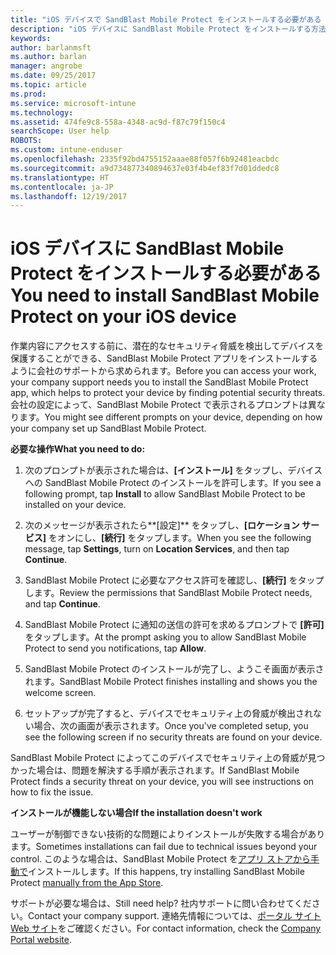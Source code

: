 ```yaml
---
title: "iOS デバイスで SandBlast Mobile Protect をインストールする必要がある | Microsoft Docs"
description: "iOS デバイスに SandBlast Mobile Protect をインストールする方法について説明します。"
keywords: 
author: barlanmsft
ms.author: barlan
manager: angrobe
ms.date: 09/25/2017
ms.topic: article
ms.prod: 
ms.service: microsoft-intune
ms.technology: 
ms.assetid: 474fe9c8-558a-4348-ac9d-f87c79f150c4
searchScope: User help
ROBOTS: 
ms.custom: intune-enduser
ms.openlocfilehash: 2335f92bd4755152aaae88f057f6b92481eacbdc
ms.sourcegitcommit: a9d734877340894637e03f4b4ef83f7d01ddedc8
ms.translationtype: HT
ms.contentlocale: ja-JP
ms.lasthandoff: 12/19/2017
---
```

# <a name="you-need-to-install-sandblast-mobile-protect-on-your-ios-device"></a><span data-ttu-id="8ef8d-103">iOS デバイスに SandBlast Mobile Protect をインストールする必要がある</span><span class="sxs-lookup"><span data-stu-id="8ef8d-103">You need to install SandBlast Mobile Protect on your iOS device</span></span>

<span data-ttu-id="8ef8d-104">作業内容にアクセスする前に、潜在的なセキュリティ脅威を検出してデバイスを保護することができる、SandBlast Mobile Protect アプリをインストールするように会社のサポートから求められます。</span><span class="sxs-lookup"><span data-stu-id="8ef8d-104">Before you can access your work, your company support needs you to install the SandBlast Mobile Protect app, which helps to protect your device by finding potential security threats.</span></span> <span data-ttu-id="8ef8d-105">会社の設定によって、SandBlast Mobile Protect で表示されるプロンプトは異なります。</span><span class="sxs-lookup"><span data-stu-id="8ef8d-105">You might see different prompts on your device, depending on how your company set up SandBlast Mobile Protect.</span></span>

<span data-ttu-id="8ef8d-106">**必要な操作**</span><span class="sxs-lookup"><span data-stu-id="8ef8d-106">**What you need to do:**</span></span>

1.  <span data-ttu-id="8ef8d-107">次のプロンプトが表示された場合は、**[インストール]** をタップし、デバイスへの SandBlast Mobile Protect のインストールを許可します。</span><span class="sxs-lookup"><span data-stu-id="8ef8d-107">If you see a following prompt, tap **Install** to allow SandBlast Mobile Protect to be installed on your device.</span></span>

2. <span data-ttu-id="8ef8d-108">次のメッセージが表示されたら**[設定]** をタップし、**[ロケーション サービス]** をオンにし、**[続行]** をタップします。</span><span class="sxs-lookup"><span data-stu-id="8ef8d-108">When you see the following message, tap **Settings**, turn on **Location Services**, and then tap **Continue**.</span></span>

3. <span data-ttu-id="8ef8d-109">SandBlast Mobile Protect に必要なアクセス許可を確認し、**[続行]** をタップします。</span><span class="sxs-lookup"><span data-stu-id="8ef8d-109">Review the permissions that SandBlast Mobile Protect needs, and tap **Continue**.</span></span>

4. <span data-ttu-id="8ef8d-110">SandBlast Mobile Protect に通知の送信の許可を求めるプロンプトで **[許可]** をタップします。</span><span class="sxs-lookup"><span data-stu-id="8ef8d-110">At the prompt asking you to allow SandBlast Mobile Protect to send you notifications, tap **Allow**.</span></span>

5. <span data-ttu-id="8ef8d-111">SandBlast Mobile Protect のインストールが完了し、ようこそ画面が表示されます。</span><span class="sxs-lookup"><span data-stu-id="8ef8d-111">SandBlast Mobile Protect finishes installing and shows you the welcome screen.</span></span>

6. <span data-ttu-id="8ef8d-112">セットアップが完了すると、デバイスでセキュリティ上の脅威が検出されない場合、次の画面が表示されます。</span><span class="sxs-lookup"><span data-stu-id="8ef8d-112">Once you've completed setup, you see the following screen if no security threats are found on your device.</span></span>

<span data-ttu-id="8ef8d-113">SandBlast Mobile Protect によってこのデバイスでセキュリティ上の脅威が見つかった場合は、問題を解決する手順が表示されます。</span><span class="sxs-lookup"><span data-stu-id="8ef8d-113">If SandBlast Mobile Protect finds a security threat on your device, you will see instructions on how to fix the issue.</span></span>

<span data-ttu-id="8ef8d-114">**インストールが機能しない場合**</span><span class="sxs-lookup"><span data-stu-id="8ef8d-114">**If the installation doesn't work**</span></span>

<span data-ttu-id="8ef8d-115">ユーザーが制御できない技術的な問題によりインストールが失敗する場合があります。</span><span class="sxs-lookup"><span data-stu-id="8ef8d-115">Sometimes installations can fail due to technical issues beyond your control.</span></span> <span data-ttu-id="8ef8d-116">このような場合は、SandBlast Mobile Protect を[アプリ ストアから手動で](https://itunes.apple.com/app/sandblast-mobile-protect/id1006390797)インストールします。</span><span class="sxs-lookup"><span data-stu-id="8ef8d-116">If this happens, try installing SandBlast Mobile Protect [manually from the App Store](https://itunes.apple.com/app/sandblast-mobile-protect/id1006390797).</span></span>

<span data-ttu-id="8ef8d-117">サポートが必要な場合は、</span><span class="sxs-lookup"><span data-stu-id="8ef8d-117">Still need help?</span></span> <span data-ttu-id="8ef8d-118">社内サポートに問い合わせてください。</span><span class="sxs-lookup"><span data-stu-id="8ef8d-118">Contact your company support.</span></span> <span data-ttu-id="8ef8d-119">連絡先情報については、[ポータル サイト Web サイト](https://portal.manage.microsoft.com#HelpDeskDialog)をご確認ください。</span><span class="sxs-lookup"><span data-stu-id="8ef8d-119">For contact information, check the [Company Portal website](https://portal.manage.microsoft.com#HelpDeskDialog).</span></span>
